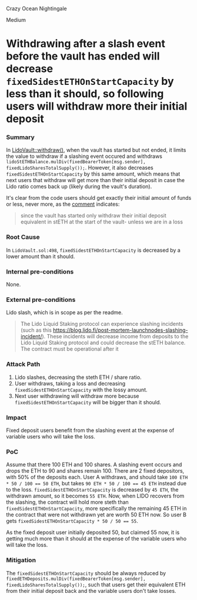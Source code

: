 Crazy Ocean Nightingale

Medium

# Withdrawing after a slash event before the vault has ended will decrease `fixedSidestETHOnStartCapacity` by less than it should, so following users will withdraw more their initial deposit

### Summary

In [LidoVault::withdraw()](https://github.com/sherlock-audit/2024-08-saffron-finance/blob/main/lido-fiv/contracts/LidoVault.sol#L423), when the vault has started but not ended, it limits the value to withdraw if a slashing event occured and withdraws `lidoStETHBalance.mulDiv(fixedBearerToken[msg.sender], fixedLidoSharesTotalSupply());`. However, it also decreases `fixedSidestETHOnStartCapacity` by this same amount, which means that next users that withdraw will get more than their initial deposit in case the Lido ratio comes back up (likely during the vault's duration).

It's clear from the code users should get exactly their initial amount of funds or less, never more, as the [comment](https://github.com/sherlock-audit/2024-08-saffron-finance/blob/main/lido-fiv/contracts/LidoVault.sol#L486) indicates:
> since the vault has started only withdraw their initial deposit equivalent in stETH  at the start of the vault- unless we are in a loss

### Root Cause

In `LidoVault.sol:498`, `fixedSidestETHOnStartCapacity` is decreased by a lower amount than it should.

### Internal pre-conditions

None.

### External pre-conditions

Lido slash, which is in scope as per the readme.
> The Lido Liquid Staking protocol can experience slashing incidents (such as this https://blog.lido.fi/post-mortem-launchnodes-slashing-incident/). These incidents will decrease income from deposits to the Lido Liquid Staking protocol and could decrease the stETH balance. The contract must be operational after it

### Attack Path

1. Lido slashes, decreasing the steth ETH / share ratio.
2. User withdraws, taking a loss and decreasing `fixedSidestETHOnStartCapacity` with the lossy amount.
3. Next user withdrawing will withdraw more because `fixedSidestETHOnStartCapacity` will be bigger than it should.

### Impact

Fixed deposit users benefit from the slashing event at the expense of variable users who will take the loss.

### PoC

Assume that there 100 ETH and 100 shares.
A slashing event occurs and drops the ETH to 90 and shares remain 100.
There are 2 fixed depositors, with 50% of the deposits each.
User A withdraws, and should take `100 ETH * 50 / 100 == 50 ETH`, but takes `90 ETH * 50 / 100 == 45 ETH` instead due to the loss.
`fixedSidestETHOnStartCapacity` is decreased by `45 ETH`, the withdrawn amount, so it becomes `55 ETH`.
Now, when LIDO recovers from the slashing, the contract will hold more steth than `fixedSidestETHOnStartCapacity`, more specifically the remaining 45 ETH in the contract that were not withdrawn yet are worth 50 ETH now. So user B gets
`fixedSidestETHOnStartCapacity * 50 / 50 == 55`. 

As the fixed deposit user initially deposited 50, but claimed 55 now, it is getting much more than it should at the expense of the variable users who will take the loss.

### Mitigation

The `fixedSidestETHOnStartCapacity` should be always reduced by `fixedETHDeposits.mulDiv(fixedBearerToken[msg.sender], fixedLidoSharesTotalSupply());`, such that users get their equivalent ETH from their initial deposit back and the variable users don't take losses.